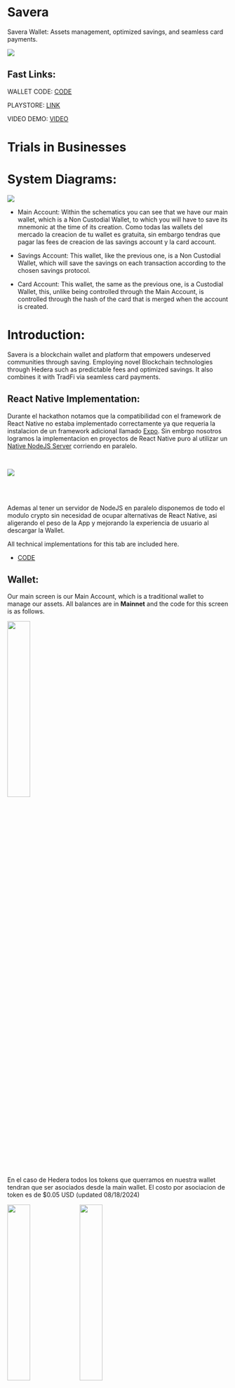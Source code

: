 # Savera

Savera Wallet: Assets management, optimized savings, and seamless card payments.

<img src="https://i.ibb.co/4ggQKJ7/tmp1z3l4md1-1-1.png">

## Fast Links:

WALLET CODE: [CODE](./Savera/)

PLAYSTORE: [LINK](https://play.google.com/store/apps/details?id=com.altaga.savera)

VIDEO DEMO: [VIDEO](Pending...)

# Trials in Businesses

# System Diagrams:

<img src="https://i.ibb.co/bBfX053/savera-drawio.png">

- Main Account: Within the schematics you can see that we have our main wallet, which is a Non Custodial Wallet, to which you will have to save its mnemonic at the time of its creation. Como todas las wallets del mercado la creacion de tu wallet es gratuita, sin embargo tendras que pagar las fees de creacion de las savings account y la card account.

- Savings Account: This wallet, like the previous one, is a Non Custodial Wallet, which will save the savings on each transaction according to the chosen savings protocol.

- Card Account: This wallet, the same as the previous one, is a Custodial Wallet, this, unlike being controlled through the Main Account, is controlled through the hash of the card that is merged when the account is created.

# Introduction:

Savera is a blockchain wallet and platform that empowers undeserved communities through saving. Employing novel Blockchain technologies through Hedera such as predictable fees and optimized savings. It also combines it with TradFi via seamless card payments.

## React Native Implementation:

Durante el hackathon notamos que la compatibilidad con el framework de React Native no estaba implementado correctamente ya que requeria la instalacion de un framework adicional llamado [Expo](https://expo.dev/). Sin embrgo nosotros logramos la implementacion en proyectos de React Native puro al utilizar un [Native NodeJS Server](https://github.com/nodejs-mobile/nodejs-mobile-react-native) corriendo en paralelo.

<img src="https://i.ibb.co/f2gK4BG/image.png" style="margin-top:30px;margin-bottom:50px;">

Ademas al tener un servidor de NodeJS en paralelo disponemos de todo el modulo crypto sin necesidad de ocupar alternativas de React Native, asi aligerando el peso de la App y mejorando la experiencia de usuario al descargar la Wallet.

All technical implementations for this tab are included here.

- [CODE](./Savera/nodejs-assets/nodejs-project/main.js)

## Wallet:

Our main screen is our Main Account, which is a traditional wallet to manage our assets. All balances are in **Mainnet** and the code for this screen is as follows. 

<img src="https://i.ibb.co/NYdwmLQ/Screenshot-20240818-135751.png" width="32%">

En el caso de Hedera todos los tokens que querramos en nuestra wallet tendran que ser asociados desde la main wallet. El costo por asociacion de token es de $0.05 USD (updated 08/18/2024)

<img src="https://i.ibb.co/Zg2ZTXX/Screenshot-20240818-153622.png" width="32%"> <img src="https://i.ibb.co/h82vz6V/Screenshot-20240818-153627.png" width="32%">

All technical implementations for this tab are included here.

- [CODE](./Savera/src/screens/main/tabs/tab1.js)

## Send:

This screen is important and allows us to make simple or batch transfers from our wallet. And the code for this screen is the following. 

<img src="https://i.ibb.co/CBZBYPS/Screenshot-20240818-140838.png" width="32%"> <img src="https://i.ibb.co/WfXgtCg/Screenshot-20240818-162928.png" width="32%">

It should be remembered that if the Savings account is active, one more transaction will be added to the final transfer to our savings account. All this is very easy to do with Hedera, even if Visa is one of its clients. [2](#references).

All technical implementations for this tab are included here.

- [CODE](./Savera/src/screens/sendWallet/sendWallet.js)

## Receive:

With this screen, you can easily show your Wallet to receive funds, whether Hedera or Any Token.

<img src="https://i.ibb.co/bKwfwBM/Screenshot-20240818-140842.png" width="32%">

User Interface Fun Fact: para mantener la compatibilidad de las wallets como Blade Wallet con nuestra app, fue necesario rendondear los border del codigo QR en esta seccion, ya que si los bordes no son redondeados estas wallets no realizan la lectura del AccountId.

<img src="https://i.ibb.co/jfdNx76/Screenshot-20240818-140842.png" width="32%">

All technical implementations for this tab are included here.
- [CODE](./Savera/src/screens/depositWallet/depositWallet.js) 

## Payment: 

In this tab we intend to make it the same as using a traditional POS, this allows us to enter the amount to be charged in USD and to be able to make the payment with one of our virtual cards. And this is the function code: 

<img src="https://i.ibb.co/G9JSbDS/Screenshot-20240818-143449.png" width="32%"> <img src="https://i.ibb.co/m8BJNNY/Screenshot-20240818-143457.png" width="32%"> <img src="https://i.ibb.co/jMBYR5H/Screenshot-20240818-143514.png" width="32%">

All technical implementations for this tab are included here.
- [CODE](./Savera/src/screens/paymentWallet/paymentWallet.js)
- [WITHDRAW FROM CARD](./Cloud%20Functions/WithdrawCard.js)

## Savings:

The savings account is a Non Custodial Wallet which allows us to have savings based on protocols. We will explain these protocols a little later. However, on this screen you can withdraw the savings according to the defined date and the code on this screen is the next. 

<img src="https://i.ibb.co/jr4Pt2y/Screenshot-20240818-143426.png" width="32%"> <img src="https://i.ibb.co/km1rZ2P/Screenshot-20240818-143436.png" width="32%"> <img src="https://i.ibb.co/zXtX114/Screenshot-20240818-143442.png" width="32%">

All technical implementations for this tab are included here.
- [CODE](./Savera/src/screens/main/tabs/tab2.js)

### Savings Protocol:

- Balanced Protocol, this protocol performs a weighted rounding according to the amount to be paid in the transaction, so that the larger the transaction, the greater the savings, in order not to affect the user. And this is the function code:

        export function balancedSavingToken(number, usd1, usd2) {
            const balance = number * usd1;
            let amount = 0;
            if (balance <= 1) {
                amount = 1;
            } else if (balance > 1 && balance <= 10) {
                amount = Math.ceil(balance);
            } else if (balance > 10 && balance <= 100) {
                const intBalance = parseInt(balance, 10);
                const value = parseInt(Math.round(intBalance).toString().slice(-2), 10);
                let unit = parseInt(Math.round(intBalance).toString().slice(-1), 10);
                let decimal = parseInt(Math.round(intBalance).toString().slice(-2, -1), 10);
                if (unit < 5) {
                unit = '5';
                decimal = decimal.toString();
                } else {
                unit = '0';
                decimal = (decimal + 1).toString();
                }
                amount = intBalance - value + parseInt(decimal + unit, 10);
            } else if (balance > 100) {
                const intBalance = parseInt(Math.floor(balance / 10), 10);
                amount = (intBalance + 1) * 10;
            }
            return new Decimal(amount).sub(new Decimal(balance)).div(usd2).toNumber();
        }

- Percentage protocol, unlike the previous protocol, this one aims to always save a percentage selected in the UI.

        export function percentageSaving(number, percentage) {
            return number * (percentage / 100);
        }

All technical implementations for this tab are included here.
- [CODE](./Savera/src/utils/utils.js)

## Cards:

Finally, in the cards section, we can create a virtual card, which will help us make payments without the need for our wallet directly with a physical card in any POS terminal with Savera. And the code for this screen is the following. 

<img src="https://i.ibb.co/b6L5w6M/Screenshot-20240818-165511.png" width="32%"> <img src="https://i.ibb.co/Bz6tG5F/Screenshot-20240818-165514.png" width="32%"> <img src="https://i.ibb.co/60npHhk/Screenshot-20240818-165521.png" width="32%">

All technical implementations for this tab are included here.
- [CODE](./Savera/src/screens/main/tabs/tab3.js)
- [ADD CARD](./Cloud%20Functions/AddCard.js)

# References:

1. https://blog.quicknode.com/Hedera-network-quicknode-solving-blockchain-challenges-with-scalability-to-move-web3-towards-widespread-adoption/
2. https://hederafoundation.org/use-cases/defi
3. https://hedera.com/use-cases/payments
4. https://medium.com/@idoexist99/Hedera-the-speedy-new-blockchain-built-for-cool-dapps-2f39c55f8d56
